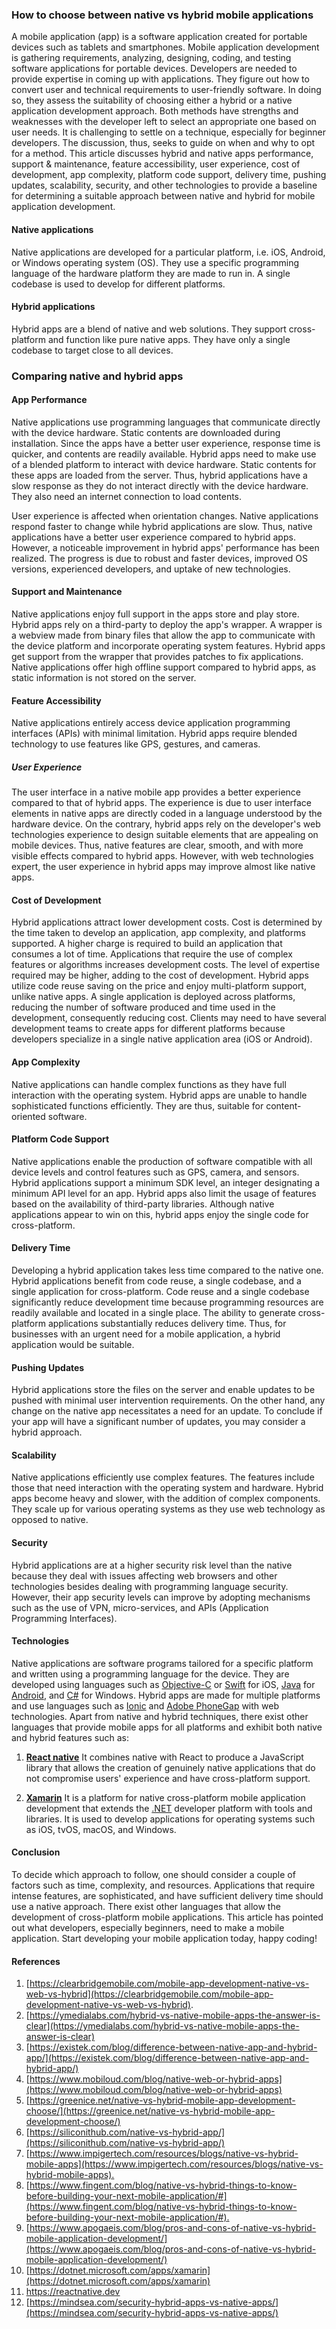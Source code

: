 ### How to choose between native vs hybrid mobile applications
A mobile application (app) is a software application created for portable devices such as tablets and smartphones. Mobile application development is gathering requirements, analyzing, designing, coding, and testing software applications for portable devices. Developers are needed to provide expertise in coming up with applications. They figure out how to convert user and technical requirements to user-friendly software. In doing so, they assess the suitability of choosing either a hybrid or a native application development approach. Both methods have strengths and weaknesses with the developer left to select an appropriate one based on user needs. It is challenging to settle on a technique, especially for beginner developers. The discussion, thus, seeks to guide on when and why to opt for a method. This article discusses hybrid and native apps performance, support & maintenance, feature accessibility, user experience, cost of development, app complexity, platform code support, delivery time, pushing updates, scalability, security, and other technologies to provide a baseline for determining a suitable approach between native and hybrid for mobile application development.

#### Native applications
Native applications are developed for a particular platform, i.e. iOS, Android, or Windows operating system (OS). They use a specific programming language of the hardware platform they are made to run in. A single codebase is used to develop for different platforms.

#### Hybrid applications
Hybrid apps are a blend of native and web solutions. They support cross-platform and function like pure native apps.  They have only a single codebase to target close to all devices.

### Comparing native and hybrid apps

#### App Performance
Native applications use programming languages that communicate directly with the device hardware. Static contents are downloaded during installation. Since the apps have a better user experience, response time is quicker, and contents are readily available. Hybrid apps need to make use of a blended platform to interact with device hardware. Static contents for these apps are loaded from the server. Thus, hybrid applications have a slow response as they do not interact directly with the device hardware. They also need an internet connection to load contents.

User experience is affected when orientation changes. Native applications respond faster to change while hybrid applications are slow. Thus, native applications have a better user experience compared to hybrid apps. However, a noticeable improvement in hybrid apps' performance has been realized. The progress is due to robust and faster devices, improved OS versions, experienced developers, and uptake of new technologies.

#### Support and Maintenance
Native applications enjoy full support in the apps store and play store. Hybrid apps rely on a third-party to deploy the app's wrapper. A wrapper is a webview made from binary files that allow the app to communicate with the device platform and incorporate operating system features. Hybrid apps get support from the wrapper that provides patches to fix applications. Native applications offer high offline support compared to hybrid apps, as static information is not stored on the server.

#### Feature Accessibility
Native applications entirely access device application programming interfaces (APIs) with minimal limitation. Hybrid apps require blended technology to use features like GPS, gestures, and cameras.

##### User Experience
The user interface in a native mobile app provides a better experience compared to that of hybrid apps. The experience is due to user interface elements in native apps are directly coded in a language understood by the hardware device. On the contrary, hybrid apps rely on the developer's web technologies experience to design suitable elements that are appealing on mobile devices. Thus, native features are clear, smooth, and with more visible effects compared to hybrid apps. However, with web technologies expert, the user experience in hybrid apps may improve almost like native apps.

#### Cost of Development
Hybrid applications attract lower development costs. Cost is determined by the time taken to develop an application, app complexity, and platforms supported. A higher charge is required to build an application that consumes a lot of time. Applications that require the use of complex features or algorithms increases development costs. The level of expertise required may be higher, adding to the cost of development. Hybrid apps utilize code reuse saving on the price and enjoy multi-platform support, unlike native apps.  A single application is deployed across platforms, reducing the number of software produced and time used in the development, consequently reducing cost. Clients may need to have several development teams to create apps for different platforms because developers specialize in a single native application area (iOS or Android).

#### App Complexity
Native applications can handle complex functions as they have full interaction with the operating system. Hybrid apps are unable to handle sophisticated functions efficiently. They are thus, suitable for content-oriented software.

#### Platform Code Support
Native applications enable the production of software compatible with all device levels and control features such as GPS, camera, and sensors. Hybrid applications support a minimum SDK level, an integer designating a minimum API level for an app. Hybrid apps also limit the usage of features based on the availability of third-party libraries. Although native applications appear to win on this, hybrid apps enjoy the single code for cross-platform.

#### Delivery Time
Developing a hybrid application takes less time compared to the native one. Hybrid applications benefit from code reuse, a single codebase, and a single application for cross-platform. Code reuse and a single codebase significantly reduce development time because programming resources are readily available and located in a single place. The ability to generate cross-platform applications substantially reduces delivery time. Thus, for businesses with an urgent need for a mobile application, a hybrid application would be suitable.

#### Pushing Updates
Hybrid applications store the files on the server and enable updates to be pushed with minimal user intervention requirements. On the other hand, any change on the native app necessitates a need for an update. To conclude if your app will have a significant number of updates, you may consider a hybrid approach.

#### Scalability
Native applications efficiently use complex features. The features include those that need interaction with the operating system and hardware. Hybrid apps become heavy and slower, with the addition of complex components. They scale up for various operating systems as they use web technology as opposed to native.

#### Security
Hybrid applications are at a higher security risk level than the native because they deal with issues affecting web browsers and other technologies besides dealing with programming language security. However, their app security levels can improve by adopting mechanisms such as the use of VPN, micro-services, and APIs (Application Programming Interfaces).

#### Technologies
Native applications are software programs tailored for a specific platform and written using a programming language for the device. They are developed using languages such as [Objective-C](https://developer.apple.com/library/archive/documentation/Cocoa/Conceptual/ProgrammingWithObjectiveC/Introduction/Introduction.html) or [Swift](https://www.swift.com) for iOS, [Java](https://www.java.com) for [Android](https://www.android.com), and [C#](https://docs.microsoft.com/en-us/dotnet/csharp/) for Windows. Hybrid apps are made for multiple platforms and use languages such as [Ionic](https://ionicframework.com) and [Adobe PhoneGap](https://phonegap.com) with web technologies. Apart from native and hybrid techniques, there exist other languages that provide mobile apps for all platforms and exhibit both native and hybrid features such as:

1. **[React native](https://reactnative.dev)**
It combines native with React to produce a JavaScript library that allows the creation of genuinely native applications that do not compromise users' experience and have cross-platform support.

2. **[Xamarin](https://dotnet.microsoft.com/apps/xamarin)**
It is a platform for native cross-platform mobile application development that extends the [.NET](https://dotnet.microsoft.com) developer platform with tools and libraries. It is used to develop applications for operating systems such as iOS, tvOS, macOS, and Windows.

#### Conclusion
To decide which approach to follow, one should consider a couple of factors such as time, complexity, and resources. Applications that require intense features, are sophisticated, and have sufficient delivery time should use a native approach. There exist other languages that allow the development of cross-platform mobile applications. This article has pointed out what developers, especially beginners, need to make a mobile application. Start developing your mobile application today, happy coding!

#### References
1. [https://clearbridgemobile.com/mobile-app-development-native-vs-web-vs-hybrid](https://clearbridgemobile.com/mobile-app-development-native-vs-web-vs-hybrid).
2. [https://ymedialabs.com/hybrid-vs-native-mobile-apps-the-answer-is-clear](https://ymedialabs.com/hybrid-vs-native-mobile-apps-the-answer-is-clear)
3. [https://existek.com/blog/difference-between-native-app-and-hybrid-app/](https://existek.com/blog/difference-between-native-app-and-hybrid-app/)
4. [https://www.mobiloud.com/blog/native-web-or-hybrid-apps](https://www.mobiloud.com/blog/native-web-or-hybrid-apps)
5. [https://greenice.net/native-vs-hybrid-mobile-app-development-choose/](https://greenice.net/native-vs-hybrid-mobile-app-development-choose/)
6. [https://siliconithub.com/native-vs-hybrid-app/](https://siliconithub.com/native-vs-hybrid-app/)
7. [https://www.impigertech.com/resources/blogs/native-vs-hybrid-mobile-apps](https://www.impigertech.com/resources/blogs/native-vs-hybrid-mobile-apps)<span style="text-decoration:underline;">.</span>
8. [https://www.fingent.com/blog/native-vs-hybrid-things-to-know-before-building-your-next-mobile-application/#](https://www.fingent.com/blog/native-vs-hybrid-things-to-know-before-building-your-next-mobile-application/#)<span style="text-decoration:underline;">.</span>
9. [https://www.apogaeis.com/blog/pros-and-cons-of-native-vs-hybrid-mobile-application-development/](https://www.apogaeis.com/blog/pros-and-cons-of-native-vs-hybrid-mobile-application-development/)
10. [https://dotnet.microsoft.com/apps/xamarin](https://dotnet.microsoft.com/apps/xamarin)
11. <span style="text-decoration:underline;">https://reactnative.dev</span>
12. [https://mindsea.com/security-hybrid-apps-vs-native-apps/](https://mindsea.com/security-hybrid-apps-vs-native-apps/)